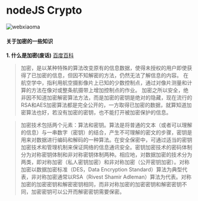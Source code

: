# nodeJS Crypto

![webxiaoma](https://webxiaoma.github.io/other/manong.jpg)



#### 关于加密的一些知识


**1. 什么是加密(废话)** [百度百科](https://baike.baidu.com/item/%E5%8A%A0%E5%AF%86/752748?fr=aladdin)

>加密，是以某种特殊的算法改变原有的信息数据，使得未授权的用户即使获得了已加密的信息，但因不知解密的方法，仍然无法了解信息的内容。 在航空学中，指利用航空摄影像片上已知的少数控制点，通过对像片测量和计算的方法在像对或整条航摄带上增加控制点的作业。
>加密之所以安全，绝非因不知道加密解密算法方法，而是加密的密钥是绝对的隐藏，现在流行的RSA和AES加密算法都是完全公开的，一方取得已加密的数据，就算知道加密算法也好，若没有加密的密钥，也不能打开被加密保护的信息。

>加密技术包括两个元素：算法和密钥。算法是将普通的文本（或者可以理解的信息）与一串数字（密钥）的结合，产生不可理解的密文的步骤，密钥是用来对数据进行编码和解码的一种算法。在安全保密中，可通过适当的密钥加密技术和管理机制来保证网络的信息通讯安全。密钥加密技术的密码体制分为对称密钥体制和非对称密钥体制两种。相应地，对数据加密的技术分为两类，即对称加密（私人密钥加密）和非对称加密（公开密钥加密）。对称加密以数据加密标准（DES，Data Encryption Standard）算法为典型代表，非对称加密通常以RSA（Rivest Shamir Adleman）算法为代表。对称加密的加密密钥和解密密钥相同，而非对称加密的加密密钥和解密密钥不同，加密密钥可以公开而解密密钥需要保密。


